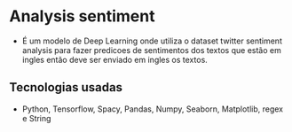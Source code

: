 # Analysis sentiment
- É um modelo de Deep Learning onde utiliza o dataset twitter sentiment analysis para fazer predicoes de sentimentos dos textos que estão em ingles então deve ser enviado em ingles os textos.

## Tecnologias usadas
- Python, Tensorflow, Spacy, Pandas, Numpy, Seaborn, Matplotlib, regex e String
